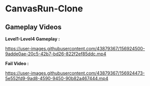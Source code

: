 # CanvasRun-Clone


## Gameplay Videos

**Level1-Level4 Gameplay :**

https://user-images.githubusercontent.com/43879367/156924500-9adde0ae-20c5-42b7-bd26-822f2ef85ddc.mp4

**Fail Video :**

https://user-images.githubusercontent.com/43879367/156924473-5e552fd9-9ad8-4590-9450-90b82a467444.mp4




